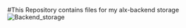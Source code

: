 #This Repository contains files for my alx-backend storage
![Backend_storage](https://us.123rf.com/450wm/rawpixel/rawpixel1804/rawpixel180402571/100101871-programmers-working-on-computer-program.jpg?ver=6)
